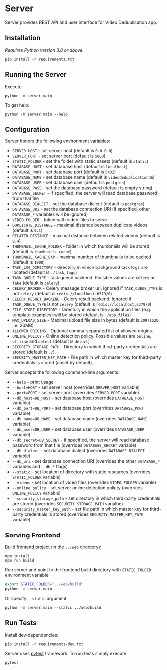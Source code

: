 # Server

Server provides REST API and user interface for Video Deduplication app.

## Installation 

*Requires Python version 3.8 or above.*

```
pip install -r requirements.txt
```

## Running the Server

Execute 
```
python -m server.main
```

To get help:
```
python -m server.main --help 
```

## Configuration

Server honors the following environment variables:
 * `SERVER_HOST` - set server host (default is `0.0.0.0`)
 * `SERVER_PORT` - set server port (default is `5000`)
 * `STATIC_FOLDER` - set the folder with static assets (default is `static`)
 * `DATABASE_HOST` - set database host (default is `localhost`)
 * `DATABASE_PORT` - set database port (default is `5432`)
 * `DATABASE_NAME` - set database name (default is `videodeduplicationdb`)
 * `DATABASE_USER` - set database user (default is `postgres`)
 * `DATABASE_PASS` - set the database password (default is empty string)
 * `DATABASE_SECRET` - if specified, the server will read database password from that file
 * `DATABASE_DIALECT` - set the database dialect (default is `postgres`)
 * `DATABASE_URI` - set the database connection URI (if specified, other `DATABASE_*` variables will be ignored)
 * `VIDEO_FOLDER` - folder with video-files to serve
 * `DUPLICATE_DISTANCE` - maximal distance between duplicate videos (default is `0.1`)
 * `RELATED_DISTANCE` - maximal distance between related videos (default is `0.4`) 
 * `THUMBNAIL_CACHE_FOLDER` - folder in which thumbnails will be stored (default is `thumbnails_cache`)
 * `THUMBNAIL_CACHE_CAP` - maximal number of thumbnails to be cached (default is `1000`)
 * `TASK_LOG_DIRECTORY` - directory in which background task logs are located (default is `./task_logs`)
 * `TASK_QUEUE_TYPE` - task queue backend. Possible values are `celery` or `fake` (default is `celery`) 
 * `CELERY_BROKER` - Celery message broker uri. Ignored if `TASK_QUEUE_TYPE` is not `celery` (default is `redis://localhost:6379/0`)
 * `CELERY_RESULT_BACKEND` - Celery result backend. Ignored if `TASK_QUEUE_TYPE` is not `celery` (default is `redis://localhost:6379/0`)
 * `FILE_STORE_DIRECTORY` - Directory in which the application files (e.g. template examples) will be stored (default is `./app_files`)
 * `MAX_UPLOAD_SIZE` - Maximal upload file size in bytes (default is `20971520`, i.e. 20MB)
 * `ALLOWED_ORIGINS` - Optional comma-separated list of allowed origins. 
 * `ONLINE_POLICY` - Online detection policy. Possible values are `online`, `offline` and `detect` (default is `detect`)
 * `SECURITY_STORAGE_PATH` - Directory in which third-party credentials are stored (default is `./`).
 * `SECURITY_MASTER_KEY_PATH` - File path in which master key for third-party credentials is stored (unset by default).


Server accepts the following command-line arguments:
 * `--help` - print usage
 * `--host=HOST` - set server host (overrides `SERVER_HOST` variable)
 * `--port=PORT` - set server port (overrides `SERVER_PORT` variable)
 * `--db_host=DB_HOST` - set database host (overrides `DATABASE_HOST` variable)
 * `--db_port=DB_PORT` - set database port (overrides `DATABASE_PORT` variable)
 * `--db_name=DB_NAME` - set database name (overrides `DATABASE_NAME` variable)
 * `--db_user=DB_USER` - set database user (overrides `DATABASE_USER` variable)
 * `--db_secret=DB_SECRET` - if specified, the server will read database password from that file
 (overrides `DATABASE_SECRET` variable)
 * `--db_dialect` - set database dialect (overrides `DATABASE_DIALECT` variable)
 * `--db_uri` - set database connection URI (overrides the other `DATABASE_*` variables and `--db_*` flags)
 * `--static` - set location of directory with static resources (overrides `STATIC_FOLDER` variable)
 * `--videos` - set location of video files (overrides `VIDEO_FOLDER` variable)
 * `--online_policy` - set server online detection policty (overrices `ONLINE_POLICY` variable)
 * `--security_storage_path` - set directory in which third-party credentials are stored (overrides `SECURITY_STORAGE_PATH` varialbe)
 * `--security_master_key_path` - set file path in which master key for third-party credentials is stored (overrides `SECURITY_MASTER_KEY_PATH` variable)

## Serving Frontend

Build frontend project (in the `../web` directory):
```
npm install
npm run build
```

Run server and point to the frontend build directory with `STATIC_FOLDER` environment variable
```bash
export STATIC_FOLDER="../web/build" 
python -m server.main 
```

Or specify `--static` argument
```
python -m server.main --static ../web/build
```

## Run Tests

Install dev-dependencies:
```
pip install -r requirements-dev.txt
```

Server uses [pytest](https://docs.pytest.org/en/stable/getting-started.html) framework. 
To run tests simply execute
```
pytest
```
